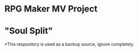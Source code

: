 # RPG Maker MV Project
# "Soul Split"

*This respository is used as a backup source, ignore completely.
